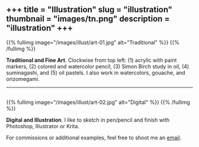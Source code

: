 +++
title = "Illustration"
slug = "illustration"
thumbnail = "images/tn.png"
description = "illustration"
+++
---------------------------

{{% fullimg image="/images/illust/art-01.jpg" alt="Traditional" %}}
{{% /fullimg %}}

**Traditional and Fine Art**. Clockwise from top left: (1) acrylic with paint markers, (2) colored and watercolor pencil, (3) Simon Birch study in oil, (4) suminagashi, and (5) oil pastels. I also work in watercolors, gouache, and orizomegami.

---
<br>
{{% fullimg image="/images/illust/art-02.jpg" alt="Digital" %}}
{{% /fullimg %}}

**Digital and Illustration**. I like to sketch in pen/pencil and finish with Photoshop, Illustrator or Krita.

For commissions or additional examples, feel free to shoot me an [email](mailto:liane.yue@gmail.com).